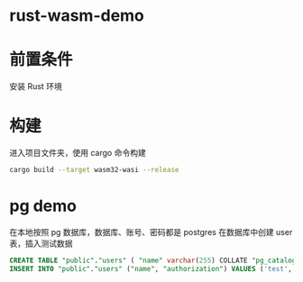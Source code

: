 # rust-wasm-demo

# 前置条件
安装 Rust 环境


# 构建
进入项目文件夹，使用 cargo 命令构建

```bash
cargo build --target wasm32-wasi --release
```

# pg demo
在本地按照 pg 数据库，数据库、账号、密码都是 postgres
在数据库中创建 user 表，插入测试数据

``` sql
CREATE TABLE "public"."users" ( "name" varchar(255) COLLATE "pg_catalog"."default","authorization" varchar(255) COLLATE "pg_catalog"."default");
INSERT INTO "public"."users" ("name", "authorization") VALUES ('test', 'Basic dGVzdDoxMjM0NTY=');
```